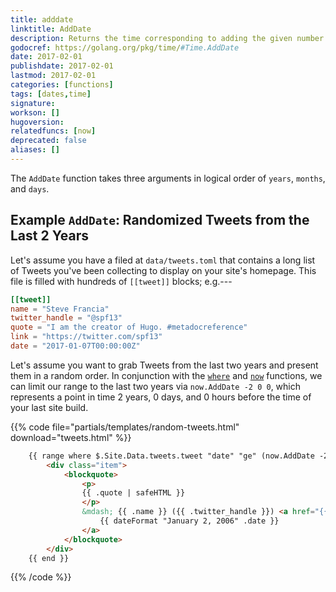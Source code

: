 ```yaml
---
title: adddate
linktitle: AddDate
description: Returns the time corresponding to adding the given number of years, months, and days passed to the function.
godocref: https://golang.org/pkg/time/#Time.AddDate
date: 2017-02-01
publishdate: 2017-02-01
lastmod: 2017-02-01
categories: [functions]
tags: [dates,time]
signature:
workson: []
hugoversion:
relatedfuncs: [now]
deprecated: false
aliases: []
---
```



The `AddDate` function takes three arguments in logical order of `years`, `months`, and `days`.

## Example `AddDate`: Randomized Tweets from the Last 2 Years

Let's assume you have a filed at `data/tweets.toml` that contains a long list of Tweets you've been collecting to display on your site's homepage. This file is filled with hundreds of `[[tweet]]` blocks; e.g.---

```toml
[[tweet]]
name = "Steve Francia"
twitter_handle = "@spf13"
quote = "I am the creator of Hugo. #metadocreference"
link = "https://twitter.com/spf13"
date = "2017-01-07T00:00:00Z"
```

Let's assume you want to grab Tweets from the last two years and present them in a random order. In conjunction with the [`where`](functions/where/) and [`now`](/functions/now/) functions, we can limit our range to the last two years via `now.AddDate -2 0 0`, which represents a point in time 2 years, 0 days, and 0 hours before the time of your last site build.

{{% code file="partials/templates/random-tweets.html" download="tweets.html" %}}
```html
    {{ range where $.Site.Data.tweets.tweet "date" "ge" (now.AddDate -2 0 0) | shuffle }}
        <div class="item">
            <blockquote>
                <p>
                {{ .quote | safeHTML }}
                </p>
                &mdash; {{ .name }} ({{ .twitter_handle }}) <a href="{{ .link }}">
                    {{ dateFormat "January 2, 2006" .date }}
                </a>
            </blockquote>
        </div>
    {{ end }}
```
{{% /code %}}

<!-- Look to example in docs site here: https://github.com/spf13/hugo/blob/master/docs/layouts/index.html--e.g., can be paired with now and where -->


